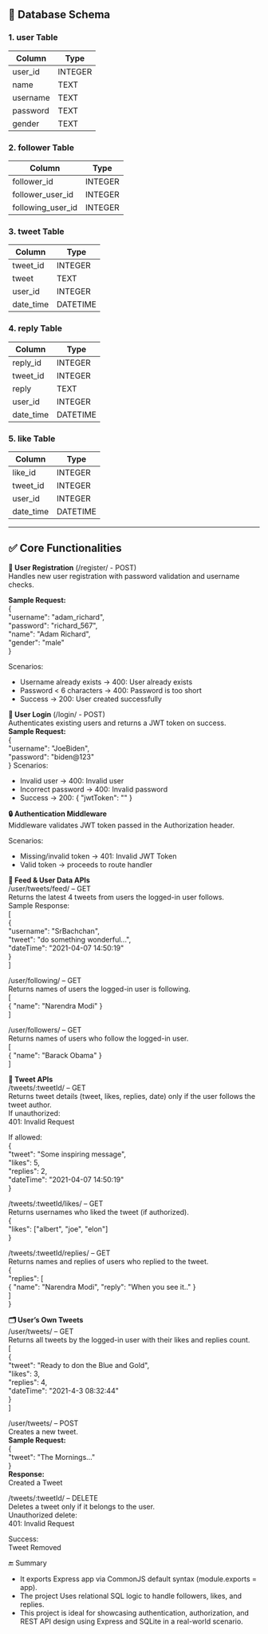 ## 🔧 Database Schema
### 1. user Table

| Column   | Type    |
|----------|---------|
| user_id  | INTEGER |
| name     | TEXT    |
| username | TEXT    |
| password | TEXT    |
| gender   | TEXT    |

### 2. follower Table

| Column              | Type    |
|---------------------|---------|
| follower_id         | INTEGER |
| follower_user_id    | INTEGER |
| following_user_id   | INTEGER |

### 3. tweet Table

| Column     | Type     |
|------------|----------|
| tweet_id   | INTEGER  |
| tweet      | TEXT     |
| user_id    | INTEGER  |
| date_time  | DATETIME |

### 4. reply Table

| Column     | Type     |
|------------|----------|
| reply_id   | INTEGER  |
| tweet_id   | INTEGER  |
| reply      | TEXT     |
| user_id    | INTEGER  |
| date_time  | DATETIME |

### 5. like Table

| Column     | Type     |
|------------|----------|
| like_id    | INTEGER  |
| tweet_id   | INTEGER  |
| user_id    | INTEGER  |
| date_time  | DATETIME |

---

 ## ✅ Core Functionalities
 
**🔐 User Registration**   (/register/ - POST)  
Handles new user registration with password validation and username checks.  

**Sample Request:**  
{  
  "username": "adam_richard",  
  "password": "richard_567",  
  "name": "Adam Richard",  
  "gender": "male"  
  }

Scenarios:
- Username already exists → 400: User already exists
- Password < 6 characters → 400: Password is too short
- Success → 200: User created successfully

**🔐 User Login**   (/login/ - POST)  
Authenticates existing users and returns a JWT token on success.  
**Sample Request:**  
{  
"username": "JoeBiden",  
"password": "biden@123"  
}
Scenarios:
- Invalid user → 400: Invalid user
- Incorrect password → 400: Invalid password
- Success → 200: { "jwtToken": "<token>" }

**🔒 Authentication Middleware**  
Middleware validates JWT token passed in the Authorization header.

Scenarios:
- Missing/invalid token → 401: Invalid JWT Token
- Valid token → proceeds to route handler

**📰 Feed & User Data APIs**  
/user/tweets/feed/ – GET  
Returns the latest 4 tweets from users the logged-in user follows.  
Sample Response:  
[  
{  
"username": "SrBachchan",  
"tweet": "do something wonderful...",  
"dateTime": "2021-04-07 14:50:19"  
}  
]

/user/following/ – GET  
Returns names of users the logged-in user is following.  
[  
{ "name": "Narendra Modi" }  
]

/user/followers/ – GET  
Returns names of users who follow the logged-in user.  
[  
{ "name": "Barack Obama" }  
]

**🧾 Tweet APIs**  
/tweets/:tweetId/ – GET  
Returns tweet details (tweet, likes, replies, date) only if the user follows the tweet author.  
If unauthorized:  
401: Invalid Request

If allowed:  
{  
"tweet": "Some inspiring message",  
"likes": 5,  
"replies": 2,  
"dateTime": "2021-04-07 14:50:19"  
}

/tweets/:tweetId/likes/ – GET  
Returns usernames who liked the tweet (if authorized).  
{  
"likes": ["albert", "joe", "elon"]  
}

/tweets/:tweetId/replies/ – GET  
Returns names and replies of users who replied to the tweet.  
{  
"replies": [  
{ "name": "Narendra Modi", "reply": "When you see it.." }  
]  
}

**🗂 User’s Own Tweets**  
/user/tweets/ – GET  
Returns all tweets by the logged-in user with their likes and replies count.  
[  
{  
"tweet": "Ready to don the Blue and Gold",  
"likes": 3,  
"replies": 4,  
"dateTime": "2021-4-3 08:32:44"  
}  
]

/user/tweets/ – POST  
Creates a new tweet.  
**Sample Request:**  
{  
"tweet": "The Mornings..."  
}  
**Response:**  
Created a Tweet

/tweets/:tweetId/ – DELETE  
Deletes a tweet only if it belongs to the user.  
Unauthorized delete:  
401: Invalid Request

Success:  
Tweet Removed

🔚 Summary
- It exports Express app via CommonJS default syntax (module.exports = app).
- The project Uses relational SQL logic to handle followers, likes, and replies.
- This project is ideal for showcasing authentication, authorization, and REST API design using Express and SQLite in a real-world scenario.



